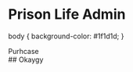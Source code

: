 # Prison Life Admin


body {
  background-color: #1f1d1d;
}

<body>
  <a class="btn">Purhcase</a>
</body>

<footer>
  <div>
    ## Okaygy
  </div>
</footer>
  
